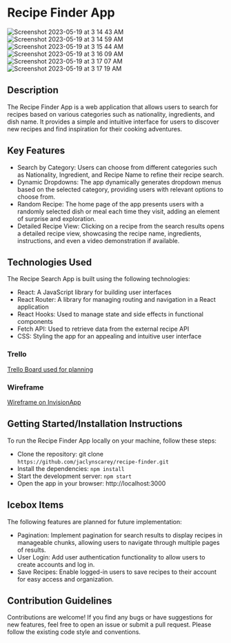 # Recipe Finder App
![Screenshot 2023-05-19 at 3 14 43 AM](https://github.com/jaclynscarey/recipe-finder/assets/109121563/fe027561-27de-4df8-be52-3bd5ae5dc543)
![Screenshot 2023-05-19 at 3 14 59 AM](https://github.com/jaclynscarey/recipe-finder/assets/109121563/408691bc-3c66-466a-ab01-60c839b682b6)
![Screenshot 2023-05-19 at 3 15 44 AM](https://github.com/jaclynscarey/recipe-finder/assets/109121563/c4017770-76cc-4066-b877-c11a0e3e87a3)
![Screenshot 2023-05-19 at 3 16 09 AM](https://github.com/jaclynscarey/recipe-finder/assets/109121563/7a2f58ae-9e60-4122-8273-f94d0a915068)
![Screenshot 2023-05-19 at 3 17 07 AM](https://github.com/jaclynscarey/recipe-finder/assets/109121563/0116c16d-4520-47cd-b474-730a72a89f61)
![Screenshot 2023-05-19 at 3 17 19 AM](https://github.com/jaclynscarey/recipe-finder/assets/109121563/a9cdd30b-8f86-4968-a118-e97a7b2d8842)



## Description

The Recipe Finder App is a web application that allows users to search for recipes based on various categories such as nationality, ingredients, and dish name. It provides a simple and intuitive interface for users to discover new recipes and find inspiration for their cooking adventures.


## Key Features

* Search by Category: Users can choose from different categories such as Nationality, Ingredient, and Recipe Name to refine their recipe search.
* Dynamic Dropdowns: The app dynamically generates dropdown menus based on the selected category, providing users with relevant options to choose from.
* Random Recipe: The home page of the app presents users with a randomly selected dish or meal each time they visit, adding an element of surprise and exploration.
* Detailed Recipe View: Clicking on a recipe from the search results opens a detailed recipe view, showcasing the recipe name, ingredients, instructions, and even a video demonstration if available.


## Technologies Used

The Recipe Search App is built using the following technologies:

* React: A JavaScript library for building user interfaces
* React Router: A library for managing routing and navigation in a React application
* React Hooks: Used to manage state and side effects in functional components
* Fetch API: Used to retrieve data from the external recipe API
* CSS: Styling the app for an appealing and intuitive user interface

### Trello
[Trello Board used for planning](https://trello.com/b/WRdU0BgY/recipe-finder)

### Wireframe
[Wireframe on InvisionApp](https://jaclyncarey408912.invisionapp.com/freehand/Recipe-Finder-9yt2mMkp?dsid_h=d82b6d4b57232ef1cc95a482004d55b423cb027887f1e3b6a4434166699940c9&uid_h=2a43e32efedaef62e967be987ad6788bef9c5eae9eee07812571aafb89f1ebfb)


## Getting Started/Installation Instructions

To run the Recipe Finder App locally on your machine, follow these steps:

* Clone the repository: git clone `https://github.com/jaclynscarey/recipe-finder.git`
* Install the dependencies: `npm install`
* Start the development server: `npm start`
* Open the app in your browser: http://localhost:3000


## Icebox Items

The following features are planned for future implementation:

* Pagination: Implement pagination for search results to display recipes in manageable chunks, allowing users to navigate through multiple pages of results.
* User Login: Add user authentication functionality to allow users to create accounts and log in.
* Save Recipes: Enable logged-in users to save recipes to their account for easy access and organization.


## Contribution Guidelines

Contributions are welcome! If you find any bugs or have suggestions for new features, feel free to open an issue or submit a pull request. Please follow the existing code style and conventions.
